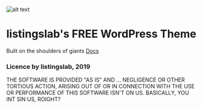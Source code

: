 ![alt text](https://listingslab.com/png/logo_trans.png "listingslab's FREE WordPress Theme")

# listingslab's FREE WordPress Theme
Built on the shoulders of giants
[Docs](https://listingslab-software.github.io/listingslab-free/)


### Licence by listingslab, 2019
THE SOFTWARE IS PROVIDED "AS IS" AND ... NEGLIGENCE OR OTHER TORTIOUS ACTION, ARISING OUT OF OR IN CONNECTION WITH THE USE OR PERFORMANCE OF THIS SOFTWARE ISN'T ON US. BASICALLY, YOU INT SIN US, ROIGHT?
